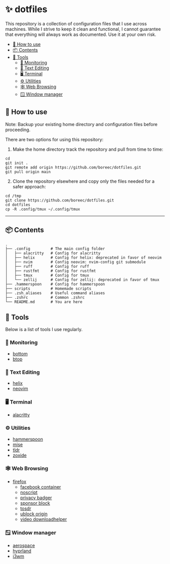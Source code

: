 # ✨ dotfiles

This repository is a collection of configuration files that I use across
machines. While I strive to keep it clean and functional, I cannot guarantee
that everything will always work as documented. Use it at your own risk.

- [🚀 How to use](#🚀-how-to-use)
- [📦 Contents](#📦-contents)
- [🔨 Tools](#🔨-tools)
  - [👀 Monitoring](#👀-monitoring)
  - [📝 Text Editing](#📝-text-editing)
  - [🖥️ Terminal](#🖥️-terminal)
  - [⚙️ Utilities](#️-utilities)
  - [🕸️ Web Browsing](#🕸️-web-browsing)
  - [🪟 Window manager](#🪟-window-manager)

## 🚀 How to use

Note: Backup your existing home directory and configuration files before
proceeding.

There are two options for using this repository:

1. Make the home directory track the repository and pull from time to time:

```console
cd
git init .
git remote add origin https://github.com/boreec/dotfiles.git
git pull origin main
```

2. Clone the repository elsewhere and copy only the files needed for a safer
   approach:

```console
cd /tmp
git clone https://github.com/boreec/dotfiles.git
cd dotfiles
cp -R .config/tmux ~/.config/tmux
```

---

## 📦 Contents

```text
.
├── .config         # The main config folder
│   ├── alacritty   # Config for alacritty
│   ├── helix       # Config for helix: deprecated in favor of neovim
│   ├── nvim        # Config neovim: nvim-config git submodule
│   ├── ruff        # Config for ruff
│   ├── rustfmt     # Config for rustfmt
│   ├── tmux        # Config for tmux
│   └── zellij      # Config for zellij: deprecated in favor of tmux
├── .hammerspoon    # Config for hammerspoon
├── scripts         # Homemade scripts
├── .zsh_aliases    # Useful command aliases
├── .zshrc          # Common .zshrc
└── README.md       # You are here
```

## 🔨 Tools

Below is a list of tools I use regularly.

### 👀 Monitoring

- [bottom](https://github.com/ClementTsang/bottom)
- [btop](https://github.com/aristocratos/btop)

### 📝 Text Editing

- [helix](https://github.com/helix-editor/helix)
- [neovim](https://github.com/neovim/neovim)

### 🖥️ Terminal

- [alacritty](https://github.com/alacritty/alacritty)

### ⚙️ Utilities

- [hammerspoon](https://www.hammerspoon.org)
- [mise](https://github.com/jdx/mise)
- [tldr](https://github.com/tldr-pages/tldr)
- [zoxide](https://github.com/ajeetdsouza/zoxide)

### 🕸️ Web Browsing

- [firefox](https://www.mozilla.org/en-US/firefox/new/)
  - [facebook container](https://addons.mozilla.org/en-US/firefox/addon/facebook-container/)
  - [noscript](https://addons.mozilla.org/en-US/firefox/addon/noscript/)
  - [privacy badger](https://addons.mozilla.org/en-US/firefox/addon/privacy-badger17/)
  - [sponsor block](https://addons.mozilla.org/en-US/firefox/addon/sponsorblock/)
  - [tosdr](https://addons.mozilla.org/en-US/firefox/addon/terms-of-service-didnt-read/)
  - [ublock origin](https://addons.mozilla.org/en-US/firefox/addon/ublock-origin/)
  - [video downloadhelper](https://addons.mozilla.org/en-US/firefox/addon/video-downloadhelper/)

### 🪟 Window manager

- [aerospace](https://github.com/nikitabobko/AeroSpace)
- [hyprland](https://github.com/hyprwm/Hyprland)
- [i3wm](https://github.com/i3/i3)
